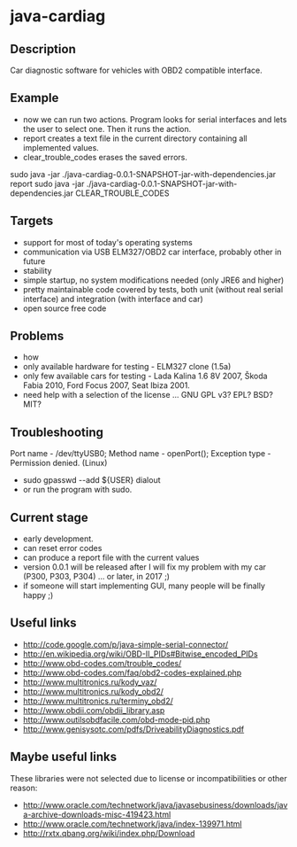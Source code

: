 java-cardiag
============

Description
-----------
Car diagnostic software for vehicles with OBD2 compatible interface.

Example
-------
- now we can run two actions. Program looks for serial interfaces and lets the user to select one.
  Then it runs the action.
- report creates a text file in the current directory containing all implemented values.
- clear_trouble_codes erases the saved errors.

sudo java -jar ./java-cardiag-0.0.1-SNAPSHOT-jar-with-dependencies.jar report
sudo java -jar ./java-cardiag-0.0.1-SNAPSHOT-jar-with-dependencies.jar CLEAR_TROUBLE_CODES

Targets
-------
- support for most of today's operating systems
- communication via USB ELM327/OBD2 car interface, probably other in future
- stability
- simple startup, no system modifications needed (only JRE6 and higher)
- pretty maintainable code covered by tests, both unit (without real serial interface)
  and integration (with interface and car)
- open source free code

Problems
---------
- how
- only available hardware for testing - ELM327 clone (1.5a)
- only few available cars for testing - Lada Kalina 1.6 8V 2007, Škoda Fabia 2010, Ford Focus 2007, Seat Ibiza 2001.
- need help with a selection of the license ... GNU GPL v3? EPL? BSD? MIT?

Troubleshooting
---------------
Port name - /dev/ttyUSB0; Method name - openPort(); Exception type - Permission denied. (Linux)
- sudo gpasswd --add ${USER} dialout
- or run the program with sudo.

Current stage
-------------
- early development.
- can reset error codes
- can produce a report file with the current values
- version 0.0.1 will be released after I will fix my problem with my car (P300, P303, P304) ... or later, in 2017 ;)
- if someone will start implementing GUI, many people will be finally happy ;)

Useful links
------------
- http://code.google.com/p/java-simple-serial-connector/
- http://en.wikipedia.org/wiki/OBD-II_PIDs#Bitwise_encoded_PIDs
- http://www.obd-codes.com/trouble_codes/
- http://www.obd-codes.com/faq/obd2-codes-explained.php
- http://www.multitronics.ru/kody_vaz/
- http://www.multitronics.ru/kody_obd2/
- http://www.multitronics.ru/terminy_obd2/
- http://www.obdii.com/obdii_library.asp
- http://www.outilsobdfacile.com/obd-mode-pid.php
- http://www.genisysotc.com/pdfs/DriveabilityDiagnostics.pdf

Maybe useful links
------------------
These libraries were not selected due to license or incompatibilities or other reason:
- http://www.oracle.com/technetwork/java/javasebusiness/downloads/java-archive-downloads-misc-419423.html
- http://www.oracle.com/technetwork/java/index-139971.html
- http://rxtx.qbang.org/wiki/index.php/Download
